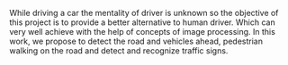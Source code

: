 While driving a car the mentality of driver is unknown so the objective of this project is to provide a better alternative to human driver. Which can very well achieve with the help of concepts of image processing. In this work, we propose to detect the road and vehicles ahead, pedestrian walking on the road and detect and recognize traffic signs.
